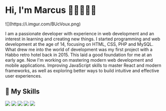 <h1>Hi, I'm Marcus 👋🏼👨🏼‍💻</h1>
![](https://i.imgur.com/BUcVoux.png)


I am a passionate developer with experience in web development and an interest in learning and creating new things. I started programming and web development at the age of 14, focusing on HTML, CSS, PHP and MySQL. What drew me into the world of development was my first project with a Habbo retro hotel back in 2015. This laid a good foundation for me at an early age. Now I'm working on mastering modern web development and mobile applications. Improving JavaScript skills to master React and modern frameworks, as well as exploring better ways to build intuitive and effective user experiences.

<h2>💼 My Skills</h2>

![](https://img.shields.io/badge/HTML5-E34F26?style=for-the-badge&logo=html5&logoColor=white)
![](https://img.shields.io/badge/CSS3-1572B6?style=for-the-badge&logo=css3&logoColor=white)
![](https://img.shields.io/badge/JavaScript-F7DF1E?style=for-the-badge&logo=javascript&logoColor=black)
![](https://img.shields.io/badge/PHP-777BB4?style=for-the-badge&logo=php&logoColor=white)
![](https://img.shields.io/badge/MySQL-005C84?style=for-the-badge&logo=mysql&logoColor=white)
![]()
![]()
![]()
![]()
![]()
